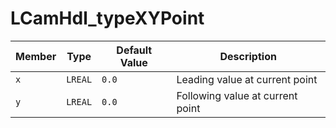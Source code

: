 # LCamHdl_typeXYPoint

| Member | Type | Default Value | Description |
|--------|------|---------------|-------------|
| `x` | `LREAL` | `0.0` | Leading value at current point |
| `y` | `LREAL` | `0.0` | Following value at current point |
